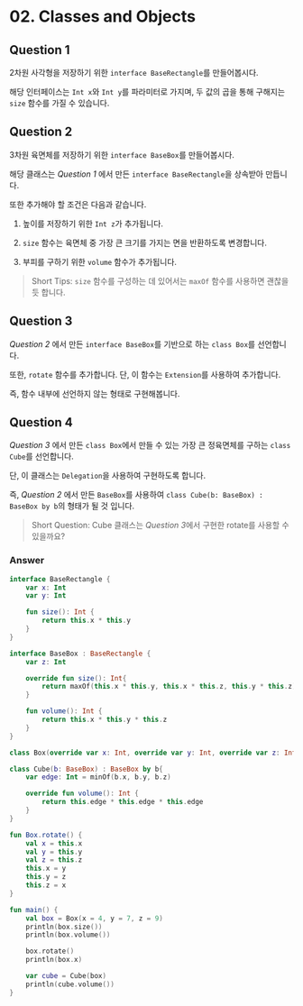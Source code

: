 # 02. Classes and Objects

## Question 1

2차원 사각형을 저장하기 위한 `interface BaseRectangle`를 만들어봅시다.

해당 인터페이스는 `Int x`와 `Int y`를 파라미터로 가지며, 두 값의 곱을 통해 구해지는 `size` 함수를 가질 수 있습니다.


## Question 2

3차원 육면체를 저장하기 위한 `interface BaseBox`를 만들어봅시다.

해당 클래스는 *Question 1* 에서 만든 `interface BaseRectangle`을 상속받아 만듭니다.

또한 추가해야 할 조건은 다음과 같습니다.

  1. 높이를 저장하기 위한 `Int z`가 추가됩니다.

  2. `size` 함수는 육면체 중 가장 큰 크기를 가지는 면을 반환하도록 변경합니다.
  
  3. 부피를 구하기 위한 `volume` 함수가 추가됩니다.


> Short Tips: `size` 함수를 구성하는 데 있어서는 `maxOf` 함수를 사용하면 괜찮을 듯 합니다.
  

## Question 3

*Question 2* 에서 만든 `interface BaseBox`를 기반으로 하는 `class Box`를 선언합니다.

또한, `rotate` 함수를 추가합니다. 단, 이 함수는 `Extension`를 사용하여 추가합니다.

즉, 함수 내부에 선언하지 않는 형태로 구현해봅니다.


## Question 4

*Question 3* 에서 만든 `class Box`에서 만들 수 있는 가장 큰 정육면체를 구하는 `class Cube`를 선언합니다.

단, 이 클래스는 `Delegation`을 사용하여 구현하도록 합니다.

즉, *Question 2* 에서 만든 `BaseBox`를 사용하여 `class Cube(b: BaseBox) : BaseBox by b`의 형태가 될 것 입니다.


> Short Question: Cube 클래스는 *Question 3*에서 구현한 rotate를 사용할 수 있을까요?





### Answer

```kotlin
interface BaseRectangle {
    var x: Int
    var y: Int

    fun size(): Int {
        return this.x * this.y
    }
}

interface BaseBox : BaseRectangle {
    var z: Int

    override fun size(): Int{
        return maxOf(this.x * this.y, this.x * this.z, this.y * this.z)
    }

    fun volume(): Int {
        return this.x * this.y * this.z
    }
}

class Box(override var x: Int, override var y: Int, override var z: Int) : BaseBox

class Cube(b: BaseBox) : BaseBox by b{
    var edge: Int = minOf(b.x, b.y, b.z)

    override fun volume(): Int {
        return this.edge * this.edge * this.edge
    }
}

fun Box.rotate() {
    val x = this.x
    val y = this.y
    val z = this.z
    this.x = y
    this.y = z
    this.z = x
}

fun main() {
    val box = Box(x = 4, y = 7, z = 9)
    println(box.size())
    println(box.volume())

    box.rotate()
    println(box.x)

    var cube = Cube(box)
    println(cube.volume())
}
```